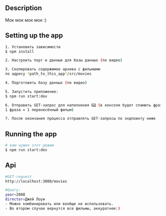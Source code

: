
## Description

Мок мок мок мок :)

## Setting up the app
```bash
1. Установить зависимости
$ npm install

2. Настроить порт и данные для базы данных (по видео)

3. Скопировать содержимое архива с фильмами 
по адресу *path_to_this_app*/src/movies

4. Подготовить базу данных (по видео)

5. Запустить приложение:
$ npm run start:dev

6. Отправить GET-запрос для наполнения БД (в консоли будет спамить фраза, 
1 фраза = 1 перенесённый фильм)

7. После окончания процесса отправлять GET-запросы по эндпоинту ниже
```


## Running the app

```bash
# вам нужен этот режим
$ npm run start:dev
```

## Api

```bash
#GET-request
http://localhost:3000/movies

#Query:
year=2008
director=Джей Лоуи
- Можно комбинировать или вообще не использовать. 
- Во втором случае вернутся все фильмы, аккуратнее:)

```